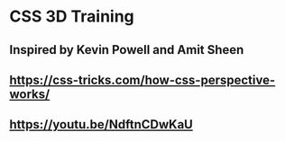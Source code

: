 # CSS 3D Training

## Inspired by Kevin Powell and Amit Sheen

## https://css-tricks.com/how-css-perspective-works/

## https://youtu.be/NdftnCDwKaU